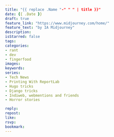 ```yaml
---
title: "{{ replace .Name "-" " " | title }}"
date: {{ .Date }}
draft: true
feature_link: "https://www.midjourney.com/home/"
feature_text: "by IA Midjourney"
description:
isStarred: false
tags:
categories:
- rant
- dev
- fingerfood
images:
keywords:
series:
- Tech News
- Printing With ReportLab
- Hugo tricks
- Django tricks
- Indiweb, webmentions and friends
- Horror stories

reply:
repost:
like:
rsvp:
bookmark:
---
```


